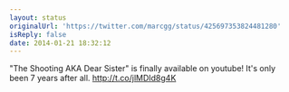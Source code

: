 ```yaml
---
layout: status
originalUrl: 'https://twitter.com/marcgg/status/425697353824481280'
isReply: false
date: 2014-01-21 18:32:12
---
```


"The Shooting AKA Dear Sister" is finally available on youtube! It's only been 7 years after all. http://t.co/jlMDId8g4K
